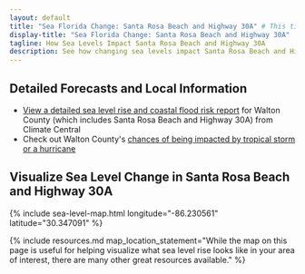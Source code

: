 ```yaml
---
layout: default
title: "Sea Florida Change: Santa Rosa Beach and Highway 30A" # This title is surrounded by quotation marks as it contains a colon.
display-title: "Sea Florida Change: Santa Rosa Beach and Highway 30A"
tagline: How Sea Levels Impact Santa Rosa Beach and Highway 30A
description: See how changing sea levels impact Santa Rosa Beach and Highway 30A and what its future holds.
---
```


## Detailed Forecasts and Local Information

 - [View a detailed sea level rise and coastal flood risk report](/downloads/santa-rosa-beach-30a/local-report-from-climate-central.pdf) for Walton County (which includes Santa Rosa Beach and Highway 30A) from Climate Central
 - Check out Walton County's [chances of being impacted by tropical storm or a hurricane](https://tropical.colostate.edu/resources.html)

## Visualize Sea Level Change in Santa Rosa Beach and Highway 30A

{% include sea-level-map.html longitude="-86.230561" latitude="30.347091" %}

{% include resources.md map_location_statement="While the map on this page is useful for helping visualize what sea level rise looks like in your area of interest, there are many other great resources available." %}